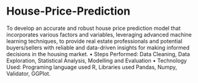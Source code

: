# House-Price-Prediction
To develop an accurate and robust house price prediction model that incorporates various factors and variables, leveraging advanced machine learning techniques, to provide real estate professionals and potential buyers/sellers with reliable and data-driven insights for making informed decisions in the housing market.
•	Steps Performed: Data Cleaning, Data Exploration, Statistical Analysis, Modelling and Evaluation
•	Technology Used: Programing language used R, Libraries used Pandas, Numpy, Validator, GGPlot. 


